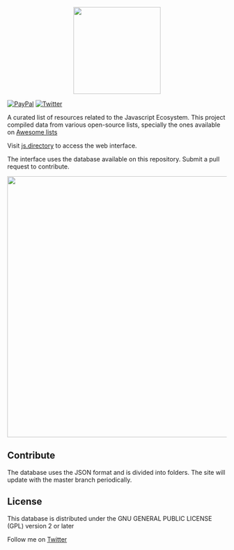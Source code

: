 <p align="center"><img src="https://firebasestorage.googleapis.com/v0/b/js-directory.appspot.com/o/logo.svg?alt=media&token=930660dc-fa22-40b4-b5e1-4a40430edcfe" width="200"/></p>


[![PayPal](https://www.paypalobjects.com/en_US/i/btn/btn_donate_SM.gif)](https://www.paypal.me/GeraldoRamos)
[![Twitter](https://img.shields.io/twitter/url/https/twitter.com/fold_left.svg?style=social&label=Follow%20%40geraldoramos)](https://twitter.com/geraldoramos)

A curated list of resources related to the Javascript Ecosystem. This project compiled data from various open-source lists, specially the ones available on [Awesome lists](https://github.com/sindresorhus/awesome)

Visit [js.directory](https://github.com/sindresorhus/awesome) to access the web interface.

The interface uses the database available on this repository. Submit a pull request to contribute.

<p align="center"><img src="https://firebasestorage.googleapis.com/v0/b/js-directory.appspot.com/o/demo.gif?alt=media&token=c09b3429-d6d2-4d80-9abd-bf06c3ee3e35" width="600"/></p>

## Contribute

The database uses the JSON format and is divided into folders. The site will update with the master branch periodically.


## License
This database is distributed under the GNU GENERAL PUBLIC LICENSE (GPL) version 2 or later

Follow me on [Twitter](http://twitter.com/geraldoramos)
